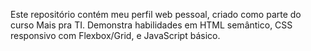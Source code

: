 Este repositório contém meu perfil web pessoal, criado como parte do curso Mais pra TI. Demonstra habilidades em HTML semântico, CSS responsivo com Flexbox/Grid, e JavaScript básico.
